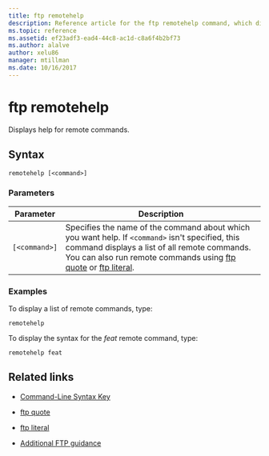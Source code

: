 ```yaml
---
title: ftp remotehelp
description: Reference article for the ftp remotehelp command, which displays help for remote commands.
ms.topic: reference
ms.assetid: ef23adf3-ead4-44c8-ac1d-c8a6f4b2bf73
ms.author: alalve
author: xelu86
manager: mtillman
ms.date: 10/16/2017
---
```


# ftp remotehelp



Displays help for remote commands.

## Syntax

```
remotehelp [<command>]
```

### Parameters

| Parameter | Description |
| ------- | -------- |
| `[<command>]` | Specifies the name of the command about which you want help. If `<command>` isn't specified, this command displays a list of all remote commands. You can also run remote commands using [ftp quote](ftp-quote.md) or [ftp literal](ftp-literal_1.md). |

### Examples

To display a list of remote commands, type:

```
remotehelp
```

To display the syntax for the *feat* remote command, type:

```
remotehelp feat
```

## Related links

- [Command-Line Syntax Key](command-line-syntax-key.md)

- [ftp quote](ftp-quote.md)

- [ftp literal](ftp-literal_1.md)

- [Additional FTP guidance](/previous-versions/orphan-topics/ws.10/cc756013(v=ws.10))
